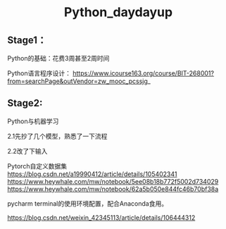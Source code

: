  <h1 align="middle">Python_daydayup</h1>

## Stage1：

Python的基础：花费3周甚至2周时间

Python语言程序设计：
https://www.icourse163.org/course/BIT-268001?from=searchPage&outVendor=zw_mooc_pcssjg_

## Stage2:

Python与机器学习

2.1先抄了几个模型，熟悉了一下流程

2.2改了下输入

Pytorch自定义数据集
https://blog.csdn.net/a19990412/article/details/105402341
https://www.heywhale.com/mw/notebook/5ee08b18b772f5002d734029
https://www.heywhale.com/mw/notebook/62a5b050e844fc46b70bf38a

pycharm terminal的使用环境配置，配合Anaconda食用。

https://blog.csdn.net/weixin_42345113/article/details/106444312
